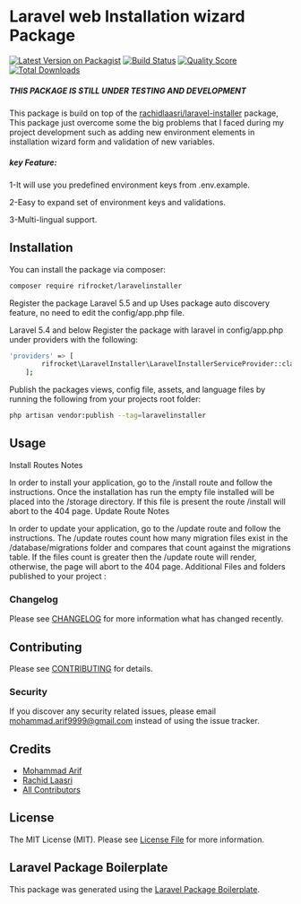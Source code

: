 # Laravel web Installation wizard Package

[![Latest Version on Packagist](https://img.shields.io/packagist/v/rifrocket/laravelinstaller.svg?style=flat-square)](https://packagist.org/packages/rifrocket/laravelinstaller)
[![Build Status](https://img.shields.io/travis/rifrocket/laravelinstaller/master.svg?style=flat-square)](https://travis-ci.org/rifrocket/laravelinstaller)
[![Quality Score](https://img.shields.io/scrutinizer/g/rifrocket/laravelinstaller.svg?style=flat-square)](https://scrutinizer-ci.com/g/rifrocket/laravelinstaller)
[![Total Downloads](https://img.shields.io/packagist/dt/rifrocket/laravelinstaller.svg?style=flat-square)](https://packagist.org/packages/rifrocket/laravelinstaller)

##### THIS PACKAGE IS STILL UNDER TESTING AND DEVELOPMENT

This package is build on top of the [rachidlaasri/laravel-installer](https://github.com/rashidlaasri/LaravelInstaller) package, This package just overcome some the big problems that I faced during my project development such as adding new environment elements in installation wizard form and validation of new variables. 

##### key Feature:

1-It will use you predefined environment keys from .env.example.

2-Easy to expand set of environment keys and validations.

3-Multi-lingual support.

## Installation

You can install the package via composer:

```bash
composer require rifrocket/laravelinstaller
```
Register the package
    Laravel 5.5 and up Uses package auto discovery feature, no need to edit the config/app.php file.

Laravel 5.4 and below Register the package with laravel in config/app.php under providers with the following:
```bash
'providers' => [
	    rifrocket\LaravelInstaller\LaravelInstallerServiceProvider::class,
	];
```

Publish the packages views, config file, assets, and language files by running the following from your projects root folder:
```bash
php artisan vendor:publish --tag=laravelinstaller
```

## Usage

Install Routes Notes

In order to install your application, go to the /install route and follow the instructions.
Once the installation has run the empty file installed will be placed into the /storage directory. If this file is present the route /install will abort to the 404 page.
Update Route Notes

In order to update your application, go to the /update route and follow the instructions.
The /update routes count how many migration files exist in the /database/migrations folder and compares that count against the migrations table. If the files count is greater then the /update route will render, otherwise, the page will abort to the 404 page.
Additional Files and folders published to your project :



### Changelog

Please see [CHANGELOG](CHANGELOG.md) for more information what has changed recently.

## Contributing

Please see [CONTRIBUTING](CONTRIBUTING.md) for details.

### Security

If you discover any security related issues, please email mohammad.arif9999@gmail.com instead of using the issue tracker.

## Credits

- [Mohammad Arif](https://github.com/rifrocket)
- [Rachid Laasri](https://github.com/rashidlaasri)
- [All Contributors](../../contributors)

## License

The MIT License (MIT). Please see [License File](LICENSE.md) for more information.

## Laravel Package Boilerplate

This package was generated using the [Laravel Package Boilerplate](https://laravelpackageboilerplate.com).
